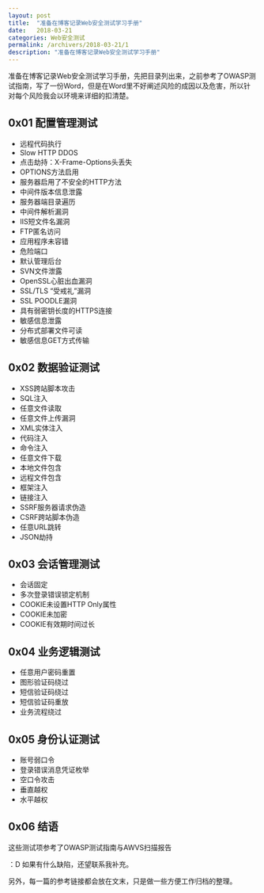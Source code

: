 ```yaml
---
layout: post
title:  "准备在博客记录Web安全测试学习手册"
date:   2018-03-21
categories: Web安全测试
permalink: /archivers/2018-03-21/1
description: "准备在博客记录Web安全测试学习手册"
---
```


准备在博客记录Web安全测试学习手册，先把目录列出来，之前参考了OWASP测试指南，写了一份Word，但是在Word里不好阐述风险的成因以及危害，所以针对每个风险我会以环境来详细的扣清楚。
<!--more-->

## 0x01 配置管理测试

* 远程代码执行
* Slow HTTP DDOS
* 点击劫持：X-Frame-Options头丢失
* OPTIONS方法启用
* 服务器启用了不安全的HTTP方法
* 中间件版本信息泄露
* 服务器端目录遍历
* 中间件解析漏洞
* IIS短文件名漏洞
* FTP匿名访问
* 应用程序未容错
* 危险端口
* 默认管理后台
* SVN文件泄露
* OpenSSL心脏出血漏洞
* SSL/TLS “受戒礼”漏洞
* SSL POODLE漏洞
* 具有弱密钥长度的HTTPS连接
* 敏感信息泄露
* 分布式部署文件可读
* 敏感信息GET方式传输

## 0x02 数据验证测试

* XSS跨站脚本攻击
* SQL注入
* 任意文件读取
* 任意文件上传漏洞
* XML实体注入
* 代码注入
* 命令注入
* 任意文件下载
* 本地文件包含
* 远程文件包含
* 框架注入
* 链接注入
* SSRF服务器请求伪造
* CSRF跨站脚本伪造
* 任意URL跳转
* JSON劫持

## 0x03 会话管理测试

* 会话固定
* 多次登录错误锁定机制
* COOKIE未设置HTTP Only属性
* COOKIE未加密
* COOKIE有效期时间过长

## 0x04 业务逻辑测试

* 任意用户密码重置
* 图形验证码绕过
* 短信验证码绕过
* 短信验证码重放
* 业务流程绕过

## 0x05 身份认证测试

* 账号弱口令
* 登录错误消息凭证枚举
* 空口令攻击
* 垂直越权
* 水平越权

## 0x06 结语

这些测试项参考了OWASP测试指南与AWVS扫描报告 

：D 如果有什么缺陷，还望联系我补充。

另外，每一篇的参考链接都会放在文末，只是做一些方便工作归档的整理。


